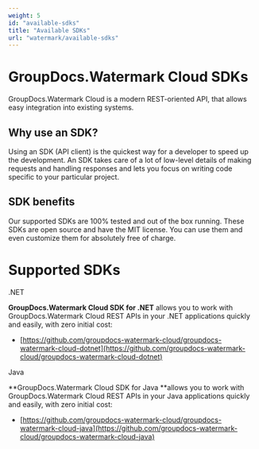 ```yaml
---
weight: 5
id: "available-sdks"
title: "Available SDKs"
url: "watermark/available-sdks"
---
```






# GroupDocs.Watermark Cloud SDKs #

GroupDocs.Watermark Cloud is a modern REST-oriented API, that allows easy integration into existing systems.

## Why use an SDK? ##

Using an SDK (API client) is the quickest way for a developer to speed up the development. An SDK takes care of a lot of low-level details of making requests and handling responses and lets you focus on writing code specific to your particular project.

## SDK benefits ##

Our supported SDKs are 100% tested and out of the box running. These SDKs are open source and have the MIT license. You can use them and even customize them for absolutely free of charge.

# Supported SDKs #


 .NET





**GroupDocs.Watermark Cloud SDK for .NET** allows you to work with GroupDocs.Watermark Cloud REST APIs in your .NET applications quickly and easily, with zero initial cost:

* [https://github.com/groupdocs-watermark-cloud/groupdocs-watermark-cloud-dotnet](https://github.com/groupdocs-watermark-cloud/groupdocs-watermark-cloud-dotnet)






 Java





**GroupDocs.Watermark Cloud SDK for Java **allows you to work with GroupDocs.Watermark Cloud REST APIs in your Java applications quickly and easily, with zero initial cost:

* [https://github.com/groupdocs-watermark-cloud/groupdocs-watermark-cloud-java](https://github.com/groupdocs-watermark-cloud/groupdocs-watermark-cloud-java)





